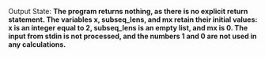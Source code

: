 Output State: **The program returns nothing, as there is no explicit return statement. The variables x, subseq_lens, and mx retain their initial values: x is an integer equal to 2, subseq_lens is an empty list, and mx is 0. The input from stdin is not processed, and the numbers 1 and 0 are not used in any calculations.**